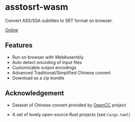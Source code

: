 # asstosrt-wasm

Convert ASS/SSA subtitles to SRT format on browser.

[Online](https://sorz.github.io/asstosrt-wasm/)

## Features

* Run on browser with WebAssembly
* Auto detect encoding of input files
* Customizable output encodings
* Advanced Traditional/Simplified Chinese convert
* Download as a zip bundle

## Acknowledgement

* Dataset of Chinese convert provided by
  [OpenCC](https://github.com/BYVoid/OpenCC) project

* A set of lovely open-source Rust projects (see `Cargo.toml`)

